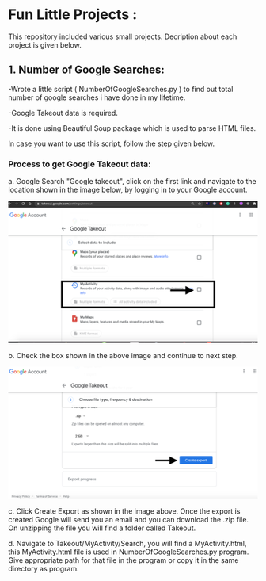 # Fun Little Projects :
This repository included various small projects. Decription about each project is given below.


## 1. Number of Google Searches:


-Wrote a little script ( NumberOfGoogleSearches.py ) to find out total number of google searches i have done in my lifetime.

-Google Takeout data is required.

-It is done using Beautiful Soup package which is used to parse HTML files.

In case you want to use this script, follow the step given below.

### Process to get Google Takeout data:

a. Google Search "Google takeout", click on the first link and navigate to the location shown in the image below, by logging in to your Google account.

![](images/Takeout1.png)

b. Check the box shown in the above image and continue to next step.

![](images/Takeout2.png)

c. Click Create Export as shown in the image above. Once the export is created Google will send you an email and you can download the .zip file. On unzipping the file you will find a folder called Takeout. 

d. Navigate to Takeout/MyActivity/Search, you will find a MyActivity.html, this MyActivity.html file is used in NumberOfGoogleSearches.py program. Give appropriate path for that file in the program or copy it in the same directory as program.
